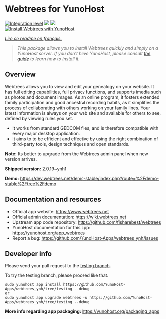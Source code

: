 <!--
N.B.: This README was automatically generated by https://github.com/YunoHost/apps/tree/master/tools/README-generator
It shall NOT be edited by hand.
-->

# Webtrees for YunoHost

[![Integration level](https://dash.yunohost.org/integration/webtrees.svg)](https://dash.yunohost.org/appci/app/webtrees) ![](https://ci-apps.yunohost.org/ci/badges/webtrees.status.svg) ![](https://ci-apps.yunohost.org/ci/badges/webtrees.maintain.svg)  
[![Install Webtrees with YunoHost](https://install-app.yunohost.org/install-with-yunohost.svg)](https://install-app.yunohost.org/?app=webtrees)

*[Lire ce readme en français.](./README_fr.md)*

> *This package allows you to install Webtrees quickly and simply on a YunoHost server.
If you don't have YunoHost, please consult [the guide](https://yunohost.org/#/install) to learn how to install it.*

## Overview

Webtrees allows you to view and edit your genealogy on your website. It has full editing capabilities, full privacy functions, and supports imedia such as photos and document images. As an online program, it fosters extended family participation and good ancestral recording habits, as it simplifies the process of collaborating with others working on your family lines. Your latest information is always on your web site and available for others to see, defined by viewing rules you set.

- It works from standard GEDCOM files, and is therefore compatible with every major desktop application.
- It aims to to be efficient and effective by using the right combination of third-party tools, design techniques and open standards.

**Note:** Its better to upgrade from the Webtrees admin panel when new version arrives.


**Shipped version:** 2.0.19~ynh1

**Demo:** https://dev.webtrees.net/demo-stable/index.php?route=%2Fdemo-stable%2Ftree%2Fdemo

## Documentation and resources

* Official app website: https://www.webtrees.net
* Official admin documentation: https://wiki.webtrees.net
* Upstream app code repository: https://github.com/fisharebest/webtrees
* YunoHost documentation for this app: https://yunohost.org/app_webtrees
* Report a bug: https://github.com/YunoHost-Apps/webtrees_ynh/issues

## Developer info

Please send your pull request to the [testing branch](https://github.com/YunoHost-Apps/webtrees_ynh/tree/testing).

To try the testing branch, please proceed like that.
```
sudo yunohost app install https://github.com/YunoHost-Apps/webtrees_ynh/tree/testing --debug
or
sudo yunohost app upgrade webtrees -u https://github.com/YunoHost-Apps/webtrees_ynh/tree/testing --debug
```

**More info regarding app packaging:** https://yunohost.org/packaging_apps
